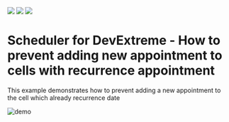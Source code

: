 <!-- default badges list -->
![](https://img.shields.io/endpoint?url=https://codecentral.devexpress.com/api/v1/VersionRange/558843436/22.1.5%2B)
[![](https://img.shields.io/badge/Open_in_DevExpress_Support_Center-FF7200?style=flat-square&logo=DevExpress&logoColor=white)](https://supportcenter.devexpress.com/ticket/details/T1127760)
[![](https://img.shields.io/badge/📖_How_to_use_DevExpress_Examples-e9f6fc?style=flat-square)](https://docs.devexpress.com/GeneralInformation/403183)
<!-- default badges end -->

# Scheduler for DevExtreme - How to prevent adding new appointment to cells with recurrence appointment
This example demonstrates how to prevent adding a new appointment to the cell which already recurrence date


![demo](https://user-images.githubusercontent.com/53352872/215045862-94930fad-e27a-4291-9cb1-5f4d5ea20927.gif)
